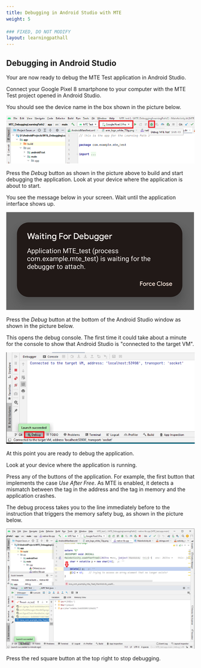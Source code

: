 ```yaml
---
title: Debugging in Android Studio with MTE
weight: 5

### FIXED, DO NOT MODIFY
layout: learningpathall
---
```


## Debugging in Android Studio

Your are now ready to debug the MTE Test application in Android Studio.

Connect your Google Pixel 8 smartphone to your computer with the MTE Test project opened in Android Studio.

You should see the device name in the box shown in the picture below.

![alt-text-2](pictures/05_android_sutio_device_connected.png "Device recognized by Android Studio.")

Press the *Debug* button as shown in the picture above to build and start debugging the application. Look at your device where the application is about to start. 

You see the message below in your screen. Wait until the application interface shows up.

![alt-text-2](pictures/06_waiting_for_debugger.png "Waiting for Debugger message.")

Press the *Debug* button at the bottom of the Android Studio window as shown in the picture below. 

This opens the debug console. The first time it could take about a minute for the console to show that Android Studio is "connected to the target VM".


![alt-text-2](pictures/07_debug_console.png "Debug terminal shows that Android Studio is connected to the target VM")

At this point you are ready to debug the application. 

Look at your device where the application is running.

Press any of the buttons of the application. For example, the first button that implements the case *Use After Free*.  As MTE is enabled, it detects a mismatch between the tag in the address and the tag in memory and the application crashes. 

The debug process takes you to the line immediately before to the instruction that triggers the memory safety bug, as shown in the picture below.

![alt-text-2](pictures/08_debugger_shows_memory_bug.png "Debugger signals the memory bug.")

Press the red square button at the top right to stop debugging.